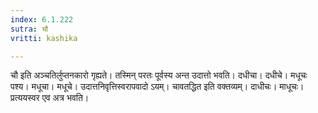 ```yaml
---
index: 6.1.222
sutra: चौ
vritti: kashika

---
```

चौ इति अञ्चतिर्लुप्तनकारो गृह्यते। तस्मिन् परतः पूर्वस्य अन्त उदात्तो भवति। दधीचा। दधीचे। मधूचः पश्य। मधूचा। मधूचे। उदात्तनिवृत्तिस्वरापवादो ऽयम्। चावतद्धित इति वक्तव्यम्। दाधीचः। माधूचः। प्रत्ययस्वर एव अत्र भवति।
